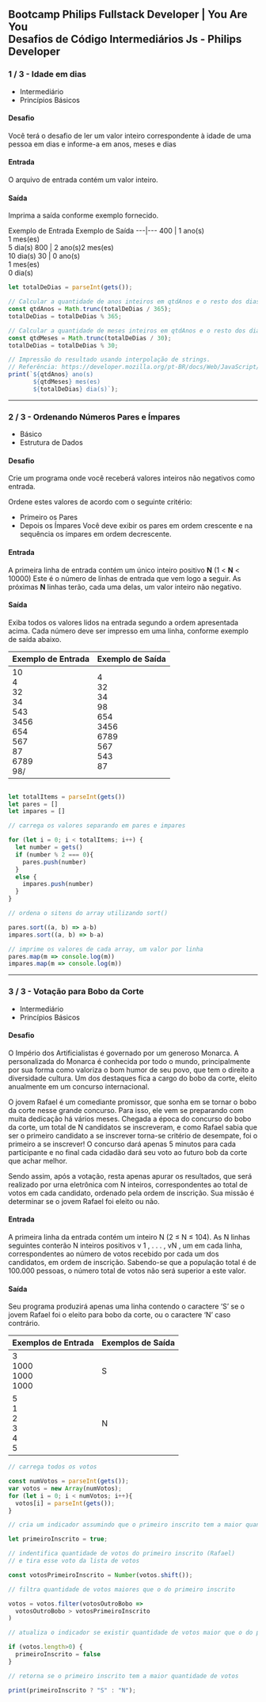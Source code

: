 ## Bootcamp Philips Fullstack Developer | You Are You<br>Desafios de Código Intermediários Js - Philips Developer

### 1 / 3 - Idade em dias
- Intermediário
- Princípios Básicos

#### Desafio
Você terá o desafio de ler um valor inteiro correspondente à idade de uma pessoa em dias e informe-a em anos, meses e dias

#### Entrada
O arquivo de entrada contém um valor inteiro.

#### Saída
Imprima a saída conforme exemplo fornecido.

Exemplo de Entrada	Exemplo de Saída
---|---
400 | 1 ano(s)<br>1 mes(es)<br>5 dia(s)
800 | 2 ano(s)2 mes(es)<br>10 dia(s)
30 | 0 ano(s)<br>1 mes(es)<br>0 dia(s)


```js
let totalDeDias = parseInt(gets());

// Calcular a quantidade de anos inteiros em qtdAnos e o resto dos dias em total de dias
const qtdAnos = Math.trunc(totalDeDias / 365);
totalDeDias = totalDeDias % 365;

// Calcular a quantidade de meses inteiros em qtdAnos e o resto dos dias em total de dias
const qtdMeses = Math.trunc(totalDeDias / 30);
totalDeDias = totalDeDias % 30;

// Impressão do resultado usando interpolação de strings.
// Referência: https://developer.mozilla.org/pt-BR/docs/Web/JavaScript/Reference/Template_literals
print(`${qtdAnos} ano(s)
       ${qtdMeses} mes(es)
       ${totalDeDias} dia(s)`);
```

---

### 2 / 3 - Ordenando Números Pares e Ímpares
- Básico
- Estrutura de Dados

#### Desafio
Crie um programa onde você receberá valores inteiros não negativos como entrada.

Ordene estes valores de acordo com o seguinte critério:
* Primeiro os Pares
* Depois os Ímpares
Você deve exibir os pares em ordem crescente e na sequência os ímpares em ordem decrescente.

#### Entrada
A primeira linha de entrada contém um único inteiro positivo **N** (1 < **N** < 10000) Este é o número de linhas de entrada que vem logo a seguir. As próximas **N** linhas terão, cada uma delas, um valor inteiro não negativo.

#### Saída
Exiba todos os valores lidos na entrada segundo a ordem apresentada acima. Cada número deve ser impresso em uma linha, conforme exemplo de saída abaixo.

Exemplo de Entrada | Exemplo de Saída
---|---
10<br>4<br>32<br>34<br>543<br>3456<br>654<br>567<br>87<br>6789<br>98/| 4<br>32<br>34<br>98<br>654<br>3456<br>6789<br>567<br>543<br>87


```js

let totalItems = parseInt(gets())
let pares = []
let impares = []

// carrega os valores separando em pares e impares

for (let i = 0; i < totalItems; i++) {
  let number = gets()
  if (number % 2 === 0){
    pares.push(number)
  }
  else {
    impares.push(number)
  }
}

// ordena o sitens do array utilizando sort()

pares.sort((a, b) => a-b)
impares.sort((a, b) => b-a)

// imprime os valores de cada array, um valor por linha 
pares.map(m => console.log(m))
impares.map(m => console.log(m))
```

---

### 3 / 3 - Votação para Bobo da Corte
- Intermediário
- Princípios Básicos

#### Desafio
O Império dos Artificialistas é governado por um generoso Monarca. A personalizada do Monarca é conhecida por todo o mundo, principalmente por sua forma como valoriza o bom humor de seu povo, que tem o direito a diversidade cultura. Um dos destaques fica a cargo do bobo da corte, eleito anualmente em um concurso internacional.

O jovem Rafael é um comediante promissor, que sonha em se tornar o bobo da corte nesse grande concurso. Para isso, ele vem se preparando com muita dedicação há vários meses. Chegada a época do concurso do bobo da corte, um total de N candidatos se inscreveram, e como Rafael sabia que ser o primeiro candidato a se inscrever torna-se critério de desempate, foi o primeiro a se inscrever! O concurso dará apenas 5 minutos para cada participante e no final cada cidadão dará seu voto ao futuro bob da corte que achar melhor.

Sendo assim, após a votação, resta apenas apurar os resultados, que será realizado por urna eletrônica com N inteiros, correspondentes ao total de votos em cada candidato, ordenado pela ordem de inscrição. Sua missão é determinar se o jovem Rafael foi eleito ou não.

#### Entrada
A primeira linha da entrada contém um inteiro N (2 ≤ N ≤ 104). As N linhas seguintes conterão N inteiros positivos v 1 , . . . , vN , um em cada linha, correspondentes ao número de votos recebido por cada um dos candidatos, em ordem de inscrição. Sabendo-se que a população total é de 100.000 pessoas, o número total de votos não será superior a este valor.

#### Saída
Seu programa produzirá apenas uma linha contendo o caractere ‘S’ se o jovem Rafael foi o eleito para bobo da corte, ou o caractere ‘N’ caso contrário.

Exemplos de Entrada | Exemplos de Saída
---|---
3<br>1000<br>1000<br>1000 | S
5<br>1<br>2<br>3<br>4<br>5 | N


```js
// carrega todos os votos

const numVotos = parseInt(gets());
var votos = new Array(numVotos);
for (let i = 0; i < numVotos; i++){
  votos[i] = parseInt(gets());
}

// cria um indicador assumindo que o primeiro inscrito tem a maior quantidade de votos

let primeiroInscrito = true;

// indentifica quantidade de votos do primeiro inscrito (Rafael)
// e tira esse voto da lista de votos

const votosPrimeiroInscrito = Number(votos.shift());

// filtra quantidade de votos maiores que o do primeiro inscrito

votos = votos.filter(votosOutroBobo => 
  votosOutroBobo > votosPrimeiroInscrito
)

// atualiza o indicador se existir quantidade de votos maior que o do primeiro 

if (votos.length>0) {
  primeiroInscrito = false
}

// retorna se o primeiro inscrito tem a maior quantidade de votos

print(primeiroInscrito ? "S" : "N");
```